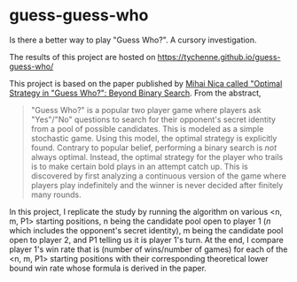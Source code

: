# guess-guess-who

Is there a better way to play "Guess Who?". A cursory investigation. 

The results of this project are hosted on https://tychenne.github.io/guess-guess-who/

This project is based on the paper published by [Mihai Nica called "Optimal Strategy in "Guess Who?": Beyond Binary Search](https://arxiv.org/abs/1509.03327). From the abstract, 
> "Guess Who?" is a popular two player game where players ask "Yes"/"No" questions to search for their opponent's secret identity from a pool of possible candidates. This is modeled as a simple stochastic game. Using this model, the optimal strategy is explicitly found. Contrary to popular belief, performing a binary search is _not_ always optimal. Instead, the optimal strategy for the player who trails is to make certain bold plays in an attempt catch up. This is discovered by first analyzing a continuous version of the game where players play indefinitely and the winner is never decided after finitely many rounds. 

In this project, I replicate the study by running the algorithm on various <n, m, P1> starting positions, n being the candidate pool open to player 1 (_n_ which includes the opponent's secret identity), m being the candidate pool open to player 2, and P1 telling us it is player 1's turn. At the end, I compare player 1's win rate that is (number of wins/number of games) for each of the <n, m, P1> starting positions with their corresponding theoretical lower bound win rate whose formula is derived in the paper. 
